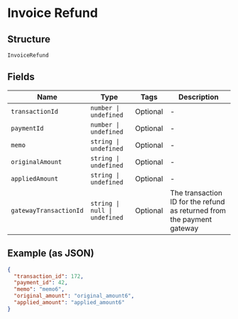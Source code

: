 
# Invoice Refund

## Structure

`InvoiceRefund`

## Fields

| Name | Type | Tags | Description |
|  --- | --- | --- | --- |
| `transactionId` | `number \| undefined` | Optional | - |
| `paymentId` | `number \| undefined` | Optional | - |
| `memo` | `string \| undefined` | Optional | - |
| `originalAmount` | `string \| undefined` | Optional | - |
| `appliedAmount` | `string \| undefined` | Optional | - |
| `gatewayTransactionId` | `string \| null \| undefined` | Optional | The transaction ID for the refund as returned from the payment gateway |

## Example (as JSON)

```json
{
  "transaction_id": 172,
  "payment_id": 42,
  "memo": "memo6",
  "original_amount": "original_amount6",
  "applied_amount": "applied_amount6"
}
```

